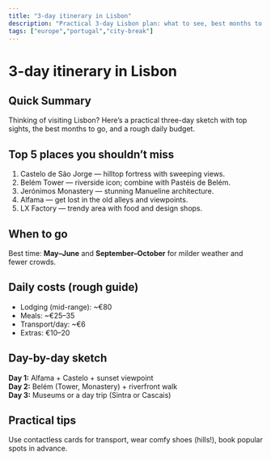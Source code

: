 ```yaml
---
title: "3-day itinerary in Lisbon"
description: "Practical 3-day Lisbon plan: what to see, best months to go, and a realistic daily budget."
tags: ["europe","portugal","city-break"]
---
```


# 3-day itinerary in Lisbon

## Quick Summary
Thinking of visiting Lisbon? Here’s a practical three-day sketch with top sights, the best months to go, and a rough daily budget.

## Top 5 places you shouldn’t miss
1. Castelo de São Jorge — hilltop fortress with sweeping views.
2. Belém Tower — riverside icon; combine with Pastéis de Belém.
3. Jerónimos Monastery — stunning Manueline architecture.
4. Alfama — get lost in the old alleys and viewpoints.
5. LX Factory — trendy area with food and design shops.

## When to go
Best time: **May–June** and **September–October** for milder weather and fewer crowds.

## Daily costs (rough guide)
- Lodging (mid-range): ~€80  
- Meals: ~€25–35  
- Transport/day: ~€6  
- Extras: €10–20

<!-- ADSENSE_BREAK_1 -->

## Day-by-day sketch
**Day 1:** Alfama + Castelo + sunset viewpoint  
**Day 2:** Belém (Tower, Monastery) + riverfront walk  
**Day 3:** Museums or a day trip (Sintra or Cascais)

<!-- ADSENSE_BREAK_2 -->

## Practical tips
Use contactless cards for transport, wear comfy shoes (hills!), book popular spots in advance.
